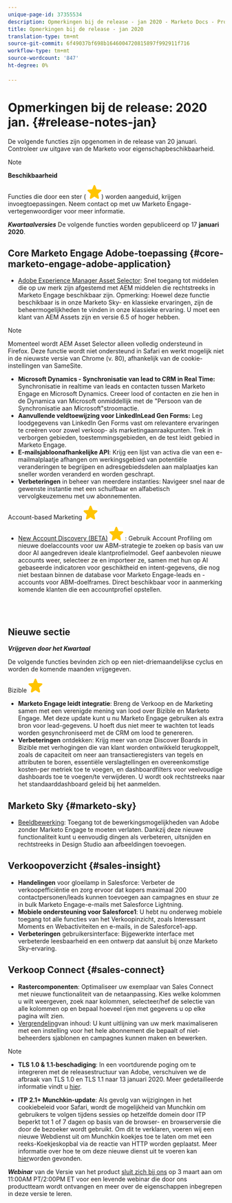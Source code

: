 ```yaml
---
unique-page-id: 37355534
description: Opmerkingen bij de release - jan 2020 - Marketo Docs - Productdocumentatie
title: Opmerkingen bij de release - jan 2020
translation-type: tm+mt
source-git-commit: 6f49037bf698b1646004720815897f992911f716
workflow-type: tm+mt
source-wordcount: '847'
ht-degree: 0%

---
```



# Opmerkingen bij de release: 2020 jan. {#release-notes-jan}

De volgende functies zijn opgenomen in de release van 20 januari. Controleer uw uitgave van de Marketo voor eigenschapbeschikbaarheid.

>[!NOTE]
>
>**Beschikbaarheid**
>
>Functies die door een ster ( ![(ster)](assets/star-yellow.svg)) worden aangeduid, krijgen invoegtoepassingen. Neem contact op met uw Marketo Engage-vertegenwoordiger voor meer informatie.

***Kwartaalversies*** De volgende functies worden gepubliceerd op 17 **januari 2020**.

## Core Marketo Engage Adobe-toepassing {#core-marketo-engage-adobe-application}

* [Adobe Experience Manager Asset Selector](https://docs.marketo.com/x/_AA6Ag): Snel toegang tot middelen die op uw merk zijn afgestemd met AEM middelen die rechtstreeks in Marketo Engage beschikbaar zijn. Opmerking: Hoewel deze functie beschikbaar is in onze Marketo Sky- en klassieke ervaringen, zijn de beheermogelijkheden te vinden in onze klassieke ervaring. U moet een klant van AEM Assets zijn en versie 6.5 of hoger hebben.

>[!NOTE]
>
>Momenteel wordt AEM Asset Selector alleen volledig ondersteund in Firefox. Deze functie wordt niet ondersteund in Safari en werkt mogelijk niet in de nieuwste versie van Chrome (v. 80), afhankelijk van de cookie-instellingen van SameSite.

* **Microsoft Dynamics - Synchronisatie van lead to CRM in Real Time:** Synchronisatie in realtime van leads en contacten tussen Marketo Engage en Microsoft Dynamics. Creeer lood of contacten en zie hen in de Dynamica van Microsoft onmiddellijk met de &quot;Persoon van de Synchronisatie aan Microsoft&quot;stroomactie.
* **Aanvullende veldtoewijzing voor LinkedInLead Gen Forms:** Leg loodgegevens van LinkedIn Gen Forms vast om relevantere ervaringen te creëren voor zowel verkoop- als marketingaanraakpunten. Trek in verborgen gebieden, toestemmingsgebieden, en de test leidt gebied in Marketo Engage.
* **E-mailsjabloonafhankelijke API**: Krijg een lijst van activa die van een e-mailmalplaatje afhangen om werkingsgebied van potentiële veranderingen te begrijpen en adresgebiedsdelen aan malplaatjes kan sneller worden veranderd en worden geschrapt.
* **Verbeteringen** in beheer van meerdere instanties: Navigeer snel naar de gewenste instantie met een schuifbaar en alfabetisch vervolgkeuzemenu met uw abonnementen.

Account-based Marketing ![(ster)](assets/star-yellow.svg)

* [New Account Discovery (BETA)](https://docs.marketo.com/x/WQA6Ag) ![(star)](assets/star-yellow.svg) : Gebruik Account Profiling om nieuwe doelaccounts voor uw ABM-strategie te zoeken op basis van uw door AI aangedreven ideale klantprofielmodel. Geef aanbevolen nieuwe accounts weer, selecteer ze en importeer ze, samen met hun op AI gebaseerde indicatoren voor geschiktheid en intent-gegevens, die nog niet bestaan binnen de database voor Marketo Engage-leads en -accounts voor ABM-doelframes. Direct beschikbaar voor in aanmerking komende klanten die een accountprofiel opstellen.

<br> 

## Nieuwe sectie

***Vrijgeven door het Kwartaal***

De volgende functies bevinden zich op een niet-driemaandelijkse cyclus en worden de komende maanden vrijgegeven.

Bizible ![(ster)](assets/star-yellow.svg)

* **Marketo Engage leidt integratie**: Breng de Verkoop en de Marketing samen met een verenigde mening van lood over Bizible en Marketo Engage. Met deze update kunt u nu Marketo Engage gebruiken als extra bron voor lead-gegevens. U hoeft dus niet meer te wachten tot leads worden gesynchroniseerd met de CRM om lood te genereren.
* **Verbeteringen** ontdekken: Krijg meer van onze Discover Boards in Bizible met verhogingen die van klant worden ontwikkeld terugkoppelt, zoals de capaciteit om neer aan transactieregisters van tegels en attributen te boren, essentiële verslagtellingen en overeenkomstige kosten-per metriek toe te voegen, en dashboardfilters voor veelvoudige dashboards toe te voegen/te verwijderen. U wordt ook rechtstreeks naar het standaarddashboard geleid bij het aanmelden.

## Marketo Sky  {#marketo-sky}

* [Beeldbewerking](https://help.marketo.com/hc/en-us/articles/360041344614-Marketo-Image-Editor): Toegang tot de bewerkingsmogelijkheden van Adobe zonder Marketo Engage te moeten verlaten. Dankzij deze nieuwe functionaliteit kunt u eenvoudig dingen als verbeteren, uitsnijden en rechtstreeks in Design Studio aan afbeeldingen toevoegen.

## Verkoopoverzicht  {#sales-insight}

* **Handelingen** voor gloeilamp in Salesforce: Verbeter de verkoopefficiëntie en zorg ervoor dat kopers maximaal 200 contactpersonen/leads kunnen toevoegen aan campagnes en stuur ze in bulk Marketo Engage-e-mails met Salesforce Lightning.
* **Mobiele ondersteuning voor Salesforce1**: U hebt nu onderweg mobiele toegang tot alle functies van het Verkoopinzicht, zoals Interessant Moments en Webactiviteiten en e-mails, in de Salesforce1-app.
* **Verbeteringen** gebruikersinterface: Bijgewerkte interface met verbeterde leesbaarheid en een ontwerp dat aansluit bij onze Marketo Sky-ervaring.

## Verkoop Connect  {#sales-connect}

* **Rastercomponenten**: Optimaliseer uw exemplaar van Sales Connect met nieuwe functionaliteit van de netaanpassing. Kies welke kolommen u wilt weergeven, zoek naar kolommen, selecteer/hef de selectie van alle kolommen op en bepaal hoeveel rijen met gegevens u op elke pagina wilt zien.
* [Vergrendeling](https://docs.marketo.com/x/6wA6Ag)van inhoud: U kunt uitlijning van uw merk maximaliseren met een instelling voor het hele abonnement die bepaalt of niet-beheerders sjablonen en campagnes kunnen maken en bewerken.

>[!NOTE]
>
>* **TLS 1.0 &amp; 1.1-beschadiging**: In een voortdurende poging om te integreren met de releasestructuur van Adobe, verschuiven we de afbraak van TLS 1.0 en TLS 1.1 naar 13 januari 2020. Meer gedetailleerde informatie vindt u [hier](https://nation.marketo.com/docs/DOC-7059-tls-10-11-deprecation-faq).
   >
   >
* **ITP 2.1+ Munchkin-update**: Als gevolg van wijzigingen in het cookiebeleid voor Safari, wordt de mogelijkheid van Munchkin om gebruikers te volgen tijdens sessies op hetzelfde domein door ITP beperkt tot 1 of 7 dagen op basis van de browser- en browserversie die door de bezoeker wordt gebruikt. Om dit te verklaren, voeren wij een nieuwe Webdienst uit om Munchkin koekjes toe te laten om met een reeks-Koekjeskopbal via de reactie van HTTP worden geplaatst. Meer informatie over hoe te om deze nieuwe dienst uit te voeren kan [hier](https://nation.marketo.com/docs/DOC-7351)worden gevonden.


***Webinar*** van de Versie van het product [sluit zich bij ons](https://engage.marketo.com/Jan_Feb_20_Release_Webinar_Registration.html) op 3 maart aan om 11:00AM PT/2:00PM ET voor een levende webinar die door ons productteam wordt ontvangen en meer over de eigenschappen inbegrepen in deze versie te leren.
